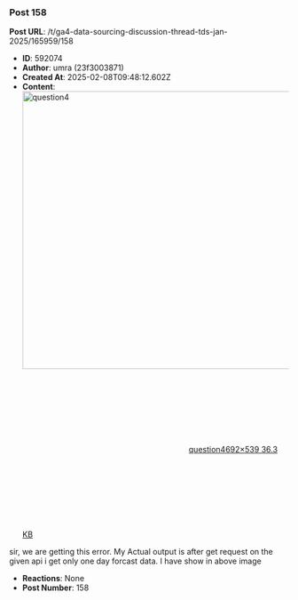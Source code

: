 ### Post 158
**Post URL**: /t/ga4-data-sourcing-discussion-thread-tds-jan-2025/165959/158
- **ID**: 592074
- **Author**: umra (23f3003871)
- **Created At**: 2025-02-08T09:48:12.602Z
- **Content**:  
  <div class="lightbox-wrapper"><a class="lightbox" href="https://europe1.discourse-cdn.com/flex013/uploads/iitm/original/3X/9/4/94da9d1e5e22ec3b7a7d0bd8017fae76736aa5c8.jpeg" data-download-href="/uploads/short-url/leP2GSOymBtPWgMAn5lwjnOYm5q.jpeg?dl=1" title="question4" rel="noopener nofollow ugc"><img src="https://europe1.discourse-cdn.com/flex013/uploads/iitm/optimized/3X/9/4/94da9d1e5e22ec3b7a7d0bd8017fae76736aa5c8_2_641x500.jpeg" alt="question4" data-base62-sha1="leP2GSOymBtPWgMAn5lwjnOYm5q" width="641" height="500" srcset="https://europe1.discourse-cdn.com/flex013/uploads/iitm/optimized/3X/9/4/94da9d1e5e22ec3b7a7d0bd8017fae76736aa5c8_2_641x500.jpeg, https://europe1.discourse-cdn.com/flex013/uploads/iitm/original/3X/9/4/94da9d1e5e22ec3b7a7d0bd8017fae76736aa5c8.jpeg 1.5x, https://europe1.discourse-cdn.com/flex013/uploads/iitm/original/3X/9/4/94da9d1e5e22ec3b7a7d0bd8017fae76736aa5c8.jpeg 2x" data-dominant-color="A2A4A7"><div class="meta"><svg class="fa d-icon d-icon-far-image svg-icon" aria-hidden="true"><use href="#far-image"></use></svg><span class="filename">question4</span><span class="informations">692×539 36.3 KB</span><svg class="fa d-icon d-icon-discourse-expand svg-icon" aria-hidden="true"><use href="#discourse-expand"></use></svg></div></a></div>
sir,  we are getting this error. My  Actual output is after get request on the given api i get only one day forcast data. I have show in above image
- **Reactions**: None
- **Post Number**: 158

